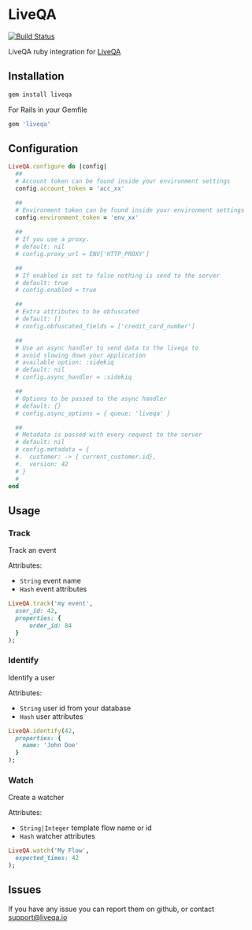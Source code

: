 # LiveQA

[![Build Status](https://travis-ci.org/arkes/liveqa-ruby.svg?branch=master)](https://travis-ci.org/arkes/liveqa-ruby)

LiveQA ruby integration for [LiveQA](https://www.liveqa.io)

## Installation

```sh 
gem install liveqa
```

For Rails in your Gemfile

```ruby
gem 'liveqa'
```

## Configuration

```ruby
LiveQA.configure do |config|
  ## 
  # Account token can be found inside your environment settings
  config.account_token = 'acc_xx'

  ## 
  # Environment token can be found inside your environment settings
  config.environment_token = 'env_xx'
  
  ## 
  # If you use a proxy.
  # default: nil
  # config.proxy_url = ENV['HTTP_PROXY']

  ## 
  # If enabled is set to false nothing is send to the server
  # default: true
  # config.enabled = true

  ## 
  # Extra attributes to be obfuscated
  # default: []
  # config.obfuscated_fields = ['credit_card_number']

  ## 
  # Use an async handler to send data to the liveqa to
  # avoid slowing down your application
  # available option: :sidekiq
  # default: nil
  # config.async_handler = :sidekiq

  ##
  # Options to be passed to the async handler
  # default: {}
  # config.async_options = { queue: 'liveqa' }

  ##
  # Metadata is passed with every request to the server
  # default: nil
  # config.metadata = {
  #.  customer: -> { current_customer.id},
  #.  version: 42
  # }
  #
end
```

## Usage

### Track

Track an event

Attributes:

* `String` event name
* `Hash` event attributes

```ruby
LiveQA.track('my event',
  user_id: 42,
  properties: {
      order_id: 84 
  }
);
```

### Identify

Identify a user

Attributes:

* `String` user id from your database
* `Hash` user attributes

```ruby
LiveQA.identify(42,
  properties: {
    name: 'John Doe' 
  }
);
```

### Watch

Create a watcher

Attributes:

* `String|Integer` template flow name or id
* `Hash` watcher attributes

```ruby
LiveQA.watch('My Flow',
  expected_times: 42
);
```

## Issues

If you have any issue you can report them on github, or contact support@liveqa.io
